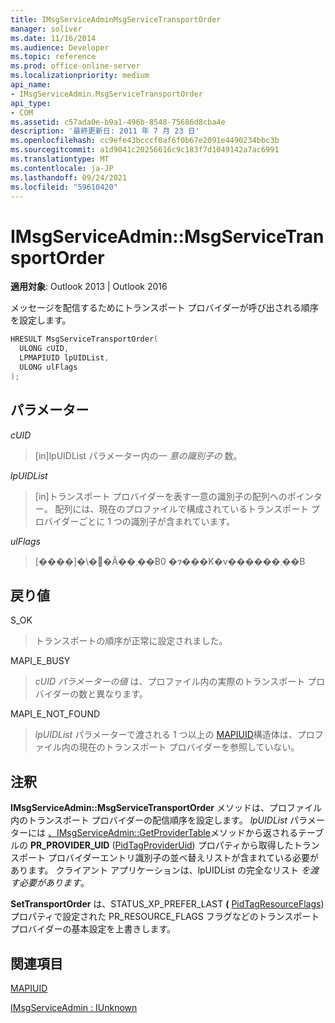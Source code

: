 ```yaml
---
title: IMsgServiceAdminMsgServiceTransportOrder
manager: soliver
ms.date: 11/16/2014
ms.audience: Developer
ms.topic: reference
ms.prod: office-online-server
ms.localizationpriority: medium
api_name:
- IMsgServiceAdmin.MsgServiceTransportOrder
api_type:
- COM
ms.assetid: c57ada0e-b9a1-496b-8548-75686d8cba4e
description: '最終更新日: 2011 年 7 月 23 日'
ms.openlocfilehash: cc9efe43bcccf0af6f0b67e2091e4490234bbc3b
ms.sourcegitcommit: a1d9041c20256616c9c183f7d1049142a7ac6991
ms.translationtype: MT
ms.contentlocale: ja-JP
ms.lasthandoff: 09/24/2021
ms.locfileid: "59610420"
---
```

# <a name="imsgserviceadminmsgservicetransportorder"></a>IMsgServiceAdmin::MsgServiceTransportOrder

  
  
**適用対象**: Outlook 2013 | Outlook 2016 
  
メッセージを配信するためにトランスポート プロバイダーが呼び出される順序を設定します。
  
```cpp
HRESULT MsgServiceTransportOrder(
  ULONG cUID,
  LPMAPIUID lpUIDList,
  ULONG ulFlags    
);
```

## <a name="parameters"></a>パラメーター

 _cUID_
  
> [in]lpUIDList パラメーター内の一  _意の識別子の_ 数。 
    
 _lpUIDList_
  
> [in]トランスポート プロバイダーを表す一意の識別子の配列へのポインター。 配列には、現在のプロファイルで構成されているトランスポート プロバイダーごとに 1 つの識別子が含まれています。
    
 _ulFlags_
  
> [����]�\�񂳂�Ă��܂��B0 �ɂ���K�v������܂��B
    
## <a name="return-value"></a>戻り値

S_OK 
  
> トランスポートの順序が正常に設定されました。
    
MAPI_E_BUSY 
  
> _cUID パラメーターの値_ は、プロファイル内の実際のトランスポート プロバイダーの数と異なります。 
    
MAPI_E_NOT_FOUND 
  
> _lpUIDList_ パラメーターで渡される 1 つ以上の [MAPIUID](mapiuid.md)構造体は、プロファイル内の現在のトランスポート プロバイダーを参照していない。 
    
## <a name="remarks"></a>注釈

**IMsgServiceAdmin::MsgServiceTransportOrder** メソッドは、プロファイル内のトランスポート プロバイダーの配信順序を設定します。 _lpUIDList_ パラメーターには [、IMsgServiceAdmin::GetProviderTable](imsgserviceadmin-getprovidertable.md)メソッドから返されるテーブルの **PR_PROVIDER_UID** ([PidTagProviderUid](pidtagprovideruid-canonical-property.md)) プロパティから取得したトランスポート プロバイダーエントリ識別子の並べ替えリストが含まれている必要があります。 クライアント アプリケーションは、lpUIDList の完全なリスト  _を渡す必要があります_。
  
 **SetTransportOrder** は、STATUS_XP_PREFER_LAST **(** [PidTagResourceFlags](pidtagresourceflags-canonical-property.md)) プロパティで設定された PR_RESOURCE_FLAGS フラグなどのトランスポート プロバイダーの基本設定を上書きします。 
  
## <a name="see-also"></a>関連項目



[MAPIUID](mapiuid.md)
  
[IMsgServiceAdmin : IUnknown](imsgserviceadminiunknown.md)

